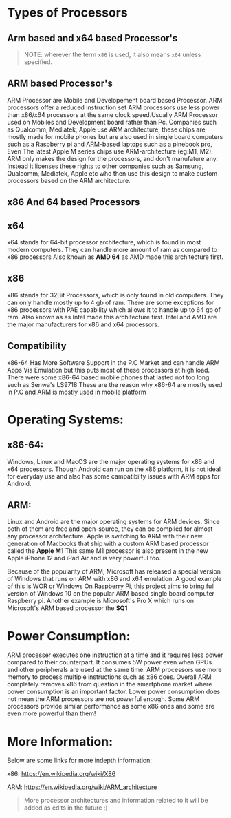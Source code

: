 # Types of Processors
## Arm based and x64 based Processor's

>NOTE: wherever the term `x86` is used, it also means `x64` unless specified.

## ARM based Processor's
ARM Processor are Mobile and Developement board based Processor. ARM processors offer a reduced instruction set  ARM processors use less power than x86/x64 processors at the same clock speed.Usually ARM Processor used on Mobiles and Development board rather than Pc.
Companies such as Qualcomm, Mediatek, Apple use ARM architecture, these chips are mostly made for mobile phones but are also used in single board computers such as a Raspberry pi and ARM-based laptops such as a pinebook pro, Even The latest Apple M series chips use ARM-architecture (eg:M1, M2). ARM only makes the design for the processors, and don't manufature any. Instead it licenses these rights to other companies such as Samsung, Qualcomm, Mediatek, Apple etc who then use this design to make custom processors based on the ARM architecture.

## x86 And 64 based Processors
## x64
x64 stands for 64-bit processor architecture, which is found in most modern computers. They can handle more amount of ram as compared to x86 processors
Also known as <strong>AMD 64</strong> as AMD made this architecture first.

## x86
x86 stands for 32Bit Processors, which is only found in old computers. They can only handle mostly up to 4 gb of ram. There are some exceptions for x86 processors with PAE capability which allows it to handle up to 64 gb of ram. Also known as  as Intel made this architecture first.
Intel and AMD are the major manufacturers for x86 and x64 processors.

## Compatibility
x86-64 Has More Software Support in the P.C Market and can handle ARM Apps Via Emulation but this puts most of these processors at high load.
There were some x86-64 based mobile phones that lasted not too long such as Senwa's LS9718
These are the reason why x86-64 are mostly used in P.C and ARM is mostly used in mobile platform

# Operating Systems:
## x86-64:
Windows, Linux and MacOS are the major operating systems for x86 and x64 processors. Though Android can run on the x86 platform, it is not ideal for everyday use and also has some campatibilty issues with ARM apps for Android.

## ARM:
Linux and Android are the major operating systems for ARM devices. Since both of them are free and open-source, they can be compiled for almost any processor architecture. Apple is switching to ARM with their new generation of Macbooks that ship with a custom ARM based processor called the <strong>Apple M1</strong>
This same M1 processor is also present in the new Apple iPhone 12 and iPad Air and is very powerful too.


Because of the popularity of ARM, Microsoft has released a special version of Windows that runs on ARM with x86 and x64 emulation. A good example of this is WOR
or Windows On Raspberry Pi, this project aims to bring full version of Windows 10 on the popular ARM based single board computer Raspberry pi. Another example is Microsoft's Pro X which runs on Microsoft's ARM based processor the <strong>SQ1</strong>


# Power Consumption:
ARM processer executes one instruction at a time and it requires less power compared to their counterpart. It consumes 5W power even when GPUs and other peripherals are used at the same time. ARM processors use more memory to process multiple instructions such as x86 does. Overall ARM completely removes x86 from question in the smartphone market where power consumption is an important factor. Lower power consumption does not mean the ARM processors are not powerful enough. Some ARM processors provide similar performance as some x86 ones and some are even more powerful than them!


# More Information:
Below are some links for more indepth information:

x86:
https://en.wikipedia.org/wiki/X86

ARM:
https://en.wikipedia.org/wiki/ARM_architecture

>More processor architectures and information related to it will be added as edits in the future :)

